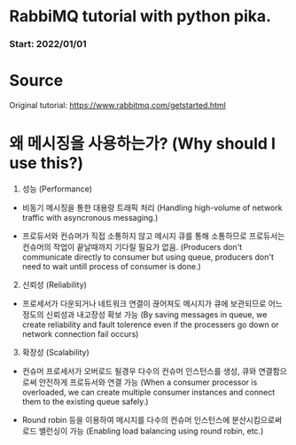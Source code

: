 # RabbiMQ tutorial with python pika.

### Start: 2022/01/01

# Source

Original tutorial: https://www.rabbitmq.com/getstarted.html

# 왜 메시징을 사용하는가? (Why should I use this?)

1. 성능 (Performance)

- 비동기 메시징을 통한 대용량 트래픽 처리
  (Handling high-volume of network traffic with asyncronous messaging.)

- 프로듀서와 컨슈머가 직접 소통하지 않고 메시지 큐를 통해 소통하므로 프로듀서는 컨슈머의 작업이 끝날때까지 기다릴 필요가 없음.
  (Producers don't communicate directly to consumer but using queue, producers don't need to wait untill process of consumer is done.)

2. 신뢰성 (Reliability)

- 프로세서가 다운되거나 네트워크 연결이 끊어져도 메시지가 큐에 보관되므로 어느 정도의 신뢰성과 내고장성 확보 가능
  (By saving messages in queue, we create reliability and fault tolerence even if the processers go down or network connection fail occurs)

3. 확장성 (Scalability)

- 컨슈머 프로세서가 오버로드 될경우 다수의 컨슈머 인스턴스를 생성, 큐와 연결함으로써 안전하게 프로듀서와 연결 가능
  (When a consumer processor is overloaded, we can create multiple consumer instances and connect them to the existing queue safely.)

- Round robin 등을 이용하여 메시지를 다수의 컨슈머 인스턴스에 분산시킴으로써 로드 밸런싱이 가능
  (Enabling load balancing using round robin, etc.)
